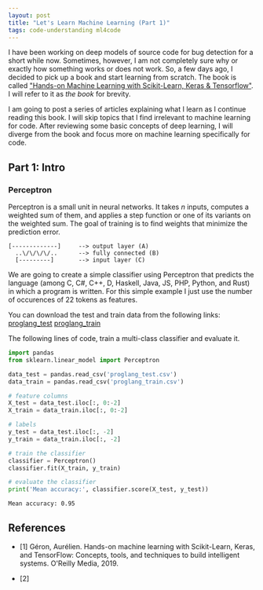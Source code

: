 ```yaml
---
layout: post
title: "Let's Learn Machine Learning (Part 1)"
tags: code-understanding ml4code
---
```



I have been working on deep models of source code for bug detection for a short while now. Sometimes, however, I am not completely sure why or exactly how something works or does not work. So, a few days ago, I decided to pick up a book and start learning from scratch. The book is called ["Hands-on Machine Learning with Scikit-Learn, Keras & Tensorflow"](https://learning.oreilly.com/library/view/hands-on-machine-learning/9781492032632/). I will refer to it as *the book* for brevity.

I am going to post a series of articles explaining what I learn as I continue reading this book. I will skip topics that I find irrelevant to machine learning for code.
After reviewing some basic concepts of deep learning, I will diverge from the book and focus more on machine learning specifically for code.


## Part 1: Intro

### Perceptron
Perceptron is a small unit in neural networks. It takes _n_ inputs, computes a weighted sum of them, and applies a step function or one of its variants on the weighted sum. The goal of training is to find weights that minimize the prediction error.
```
[-------------]		-->	output layer (A)
  ..\/\/\/\/..      -->	fully connected (B)
  [---------]		-->	input layer (C)
```

We are going to create a simple classifier using Perceptron that predicts the language (among C, C#, C++, D, Haskell, Java, JS, PHP, Python, and Rust) in which a program is written. For this simple example I just use the number of occurences of 22 tokens as features.

You can download the test and train data from the following links: [proglang_test]() [proglang_train]()

The following lines of code, train a multi-class classifier and evaluate it.

```python
import pandas
from sklearn.linear_model import Perceptron

data_test = pandas.read_csv('proglang_test.csv')
data_train = pandas.read_csv('proglang_train.csv')

# feature columns
X_test = data_test.iloc[:, 0:-2]
X_train = data_train.iloc[:, 0:-2]

# labels
y_test = data_test.iloc[:, -2] 
y_train = data_train.iloc[:, -2]

# train the classifier
classifier = Perceptron()
classifier.fit(X_train, y_train)

# evaluate the classifier
print('Mean accuracy:', classifier.score(X_test, y_test))
```
```
Mean accuracy: 0.95
```



## References

- [1] Géron, Aurélien. Hands-on machine learning with Scikit-Learn, Keras, and TensorFlow: Concepts, tools, and techniques to build intelligent systems. O'Reilly Media, 2019.

- [2] 